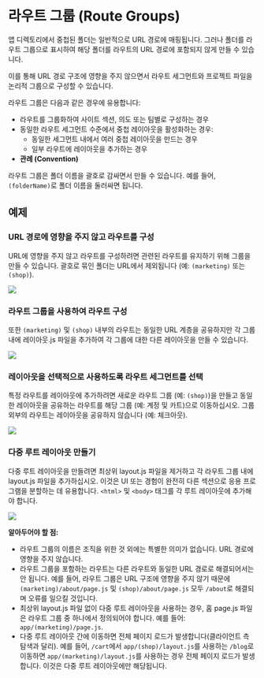 # 라우트 그룹 (Route Groups)

앱 디렉토리에서 중첩된 폴더는 일반적으로 URL 경로에 매핑됩니다. 그러나 폴더를 라우트 그룹으로 표시하여 해당 폴더를 라우트의 URL 경로에 포함되지 않게 만들 수 있습니다.

이를 통해 URL 경로 구조에 영향을 주지 않으면서 라우트 세그먼트와 프로젝트 파일을 논리적 그룹으로 구성할 수 있습니다.

라우트 그룹은 다음과 같은 경우에 유용합니다:

-   라우트를 그룹화하여 사이트 섹션, 의도 또는 팀별로 구성하는 경우
-   동일한 라우트 세그먼트 수준에서 중첩 레이아웃을 활성화하는 경우:
    -   동일한 세그먼트 내에서 여러 중첩 레이아웃을 만드는 경우
    -   일부 라우트에 레이아웃을 추가하는 경우
-   **관례 (Convention)**

라우트 그룹은 폴더 이름을 괄호로 감싸면서 만들 수 있습니다. 예를 들어, `(folderName)`로 폴더 이름을 둘러싸면 됩니다.

## 예제

### URL 경로에 영향을 주지 않고 라우트를 구성

URL에 영향을 주지 않고 라우트를 구성하려면 관련된 라우트를 유지하기 위해 그룹을 만들 수 있습니다. 괄호로 묶인 폴더는 URL에서 제외됩니다 (예: `(marketing)` 또는 `(shop)`).

<img src="https://nextjs.org/_next/image?url=%2Fdocs%2Fdark%2Froute-group-organisation.png&w=1920&q=75&dpl=dpl_7BkWDo7mdHcTgofJHZepbwoFbyUx">

### 라우트 그룹을 사용하여 라우트 구성

또한 `(marketing)` 및 `(shop)` 내부의 라우트는 동일한 URL 계층을 공유하지만 각 그룹 내에 레이아웃.js 파일을 추가하여 각 그룹에 대한 다른 레이아웃을 만들 수 있습니다.

<img src="https://nextjs.org/_next/image?url=%2Fdocs%2Fdark%2Froute-group-multiple-layouts.png&w=1920&q=75&dpl=dpl_7BkWDo7mdHcTgofJHZepbwoFbyUx">

### 레이아웃을 선택적으로 사용하도록 라우트 세그먼트를 선택

특정 라우트를 레이아웃에 추가하려면 새로운 라우트 그룹 (예: `(shop)`)을 만들고 동일한 레이아웃을 공유하는 라우트를 해당 그룹 (예: 계정 및 카트)으로 이동하십시오. 그룹 외부의 라우트는 레이아웃을 공유하지 않습니다 (예: 체크아웃).

<img src="https://nextjs.org/_next/image?url=%2Fdocs%2Fdark%2Froute-group-opt-in-layouts.png&w=1920&q=75&dpl=dpl_7BkWDo7mdHcTgofJHZepbwoFbyUx">

### 다중 루트 레이아웃 만들기

다중 루트 레이아웃을 만들려면 최상위 layout.js 파일을 제거하고 각 라우트 그룹 내에 layout.js 파일을 추가하십시오. 이것은 UI 또는 경험이 완전히 다른 섹션으로 응용 프로그램을 분할하는 데 유용합니다. `<html>` 및 `<body>` 태그를 각 루트 레이아웃에 추가해야 합니다.

<img src="https://nextjs.org/_next/image?url=%2Fdocs%2Fdark%2Froute-group-multiple-root-layouts.png&w=1920&q=75&dpl=dpl_7BkWDo7mdHcTgofJHZepbwoFbyUx">

**알아두어야 할 점:**

-   라우트 그룹의 이름은 조직을 위한 것 외에는 특별한 의미가 없습니다. URL 경로에 영향을 주지 않습니다.
-   라우트 그룹을 포함하는 라우트는 다른 라우트와 동일한 URL 경로로 해결되어서는 안 됩니다. 예를 들어, 라우트 그룹은 URL 구조에 영향을 주지 않기 때문에 `(marketing)/about/page.js` 및 `(shop)/about/page.js` 모두 `/about`로 해결되며 오류를 일으킬 것입니다.
-   최상위 layout.js 파일 없이 다중 루트 레이아웃을 사용하는 경우, 홈 page.js 파일은 라우트 그룹 중 하나에서 정의되어야 합니다. 예를 들어: `app/(marketing)/page.js`.
-   다중 루트 레이아웃 간에 이동하면 전체 페이지 로드가 발생합니다(클라이언트 측 탐색과 달리). 예를 들어, `/cart`에서 `app/(shop)/layout.js`를 사용하는 `/blog`로 이동하면 `app/(marketing)/layout.js`를 사용하는 경우 전체 페이지 로드가 발생합니다. 이것은 다중 루트 레이아웃에만 해당됩니다.
